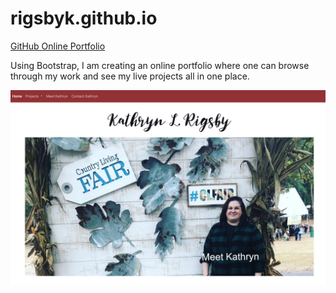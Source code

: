 # rigsbyk.github.io
[GitHub Online Portfolio](https://rigsbyk.github.io/rigsbyk.github.io/)

Using Bootstrap, I am creating an online portfolio where one can browse through my work and see my live projects all in one place. 

![GitHub Logo](/images/read-me.jpg)
